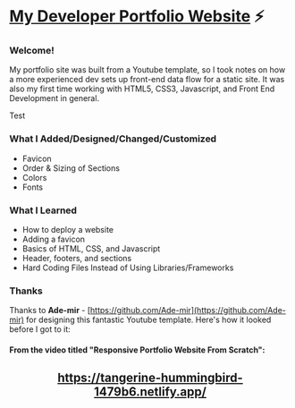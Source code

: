 # <a href="https://www.cameron-nagle.dev">My Developer Portfolio Website</a> ⚡️

### Welcome!
My portfolio site was built from a Youtube template, so I took notes on how a more experienced dev sets up front-end data flow for a static site. It was also my first time working with HTML5, CSS3, Javascript, and Front End Development in general.

Test


### What I Added/Designed/Changed/Customized
- Favicon
- Order & Sizing of Sections
- Colors
- Fonts



### What I Learned
- How to deploy a website
- Adding a favicon
- Basics of HTML, CSS, and Javascript
- Header, footers, and sections
- Hard Coding Files Instead of Using Libraries/Frameworks


### Thanks
Thanks to **Ade-mir** - [https://github.com/Ade-mir](https://github.com/Ade-mir) for designing this fantastic Youtube template. Here's how it looked before I got to it:

#### From the video titled "Responsive Portfolio Website From Scratch":
<h2 align="center">
  <a href="https://tangerine-hummingbird-1479b6.netlify.app/">https://tangerine-hummingbird-1479b6.netlify.app/</a>
  <br>
</h2>
